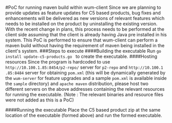 #PoC for running maven build within wum-client
Since we are planning to provide updates as feature updates for C5 based products, bug fixes and enhancements will be delivered as new versions of relevant features which needs to be installed on the product by uninstalling the existing version. With the recent change in plans, this process needs to be performed at the client side assuming that the client is already having Java pre installed in his system. This PoC is performed to ensure that wum-client can perform a maven build without having the requirement of maven being installed in the client's system.
###Steps to execute
####Building the executable
Run `go install update-c5-products.go ` to create the executable.
####Hosting resources
Since the program is hardcoded to use `http://10.100.1.85:8454/p2-repo/` server for `p2-repo` and `http://10.100.1
.85:8484` server for obtaining `pom.xml` (this will be dynamically generated by the `wum-server` for feature upgrades 
and a sample `pom.xml` is available inside the `sample` directory) 
and 
`apache maven` 
distribution, 
please host 
two  
different servers on the above addresses containing the relevant resources for running the executable. (Note : The 
relevant binaries and resource files were not added as this is a PoC)

####Running the executable
Place the C5 based product zip at the same location of the executable (formed above) and run the formed executable.
